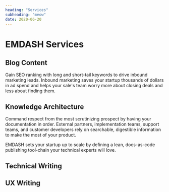 ```yaml
---
heading: "Services"
subheading: "meow"
date: 2020-06-20
---
```

# EMDASH Services



## Blog Content

Gain SEO ranking with long and short-tail keywords to drive inbound marketing leads. Inbound marketing saves your startup thousands of dollars in ad spend and helps your sale's team worry more about closing deals and less about finding them.

## Knowledge Architecture

Command respect from the most scrutinizing prospect by having your documentation in order. External partners, implementation teams, support teams, and customer developers rely on searchable, digestible information to make the most of your product.

EMDASH sets your startup up to scale by defining a lean, docs-as-code publishing tool-chain your technical experts will love.


## Technical Writing

## UX Writing
